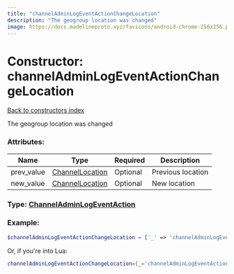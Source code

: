 ```yaml
---
title: "channelAdminLogEventActionChangeLocation"
description: "The geogroup location was changed"
image: https://docs.madelineproto.xyz/favicons/android-chrome-256x256.png
---
```

# Constructor: channelAdminLogEventActionChangeLocation  
[Back to constructors index](index.md)



The geogroup location was changed

### Attributes:

| Name     |    Type       | Required | Description |
|----------|---------------|----------|-------------|
|prev\_value|[ChannelLocation](../types/ChannelLocation.md) | Optional|Previous location|
|new\_value|[ChannelLocation](../types/ChannelLocation.md) | Optional|New location|



### Type: [ChannelAdminLogEventAction](../types/ChannelAdminLogEventAction.md)


### Example:

```php
$channelAdminLogEventActionChangeLocation = ['_' => 'channelAdminLogEventActionChangeLocation', 'prev_value' => ChannelLocation, 'new_value' => ChannelLocation];
```  


Or, if you're into Lua:

```lua
channelAdminLogEventActionChangeLocation={_='channelAdminLogEventActionChangeLocation', prev_value=ChannelLocation, new_value=ChannelLocation}

```


